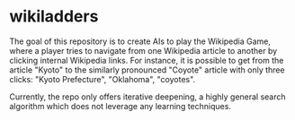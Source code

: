# wikiladders

The goal of this repository is to create AIs to play the Wikipedia Game, where a player tries to navigate from one Wikipedia article to another by clicking internal Wikipedia links. 
For instance, it is possible to get from the article "Kyoto" to the similarly pronounced "Coyote" article with only three clicks: "Kyoto Prefecture", "Oklahoma", "coyotes".

Currently, the repo only offers iterative deepening, a highly general search algorithm which does not leverage any learning techniques.
